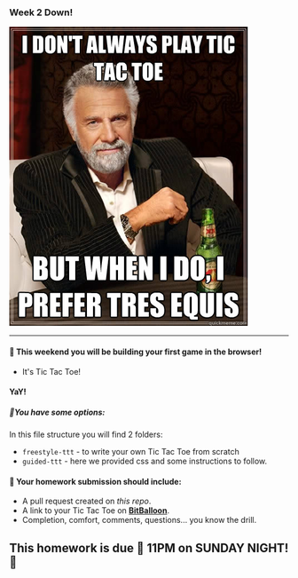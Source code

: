 ### Week 2 Down!
![ttt-meme](./readme-assets/ttt_meme.jpg)


----------
#### 🚀 This weekend you will be building your first game in the browser!

  * It's Tic Tac Toe!
#### YaY!

##### 🌟You have some options:

In this file structure you will find 2 folders:
* `freestyle-ttt` - to write your own Tic Tac Toe from scratch
* `guided-ttt` - here we provided css and some instructions to follow.

#### 🚀 Your homework submission should include:

- A pull request created on _this repo_.
- A link to your Tic Tac Toe on [**BitBalloon**](http://www.bitballoon.com/).
- Completion, comfort, comments, questions... you know the drill.

## This homework is due 🚨 11PM on SUNDAY NIGHT! 🚨
